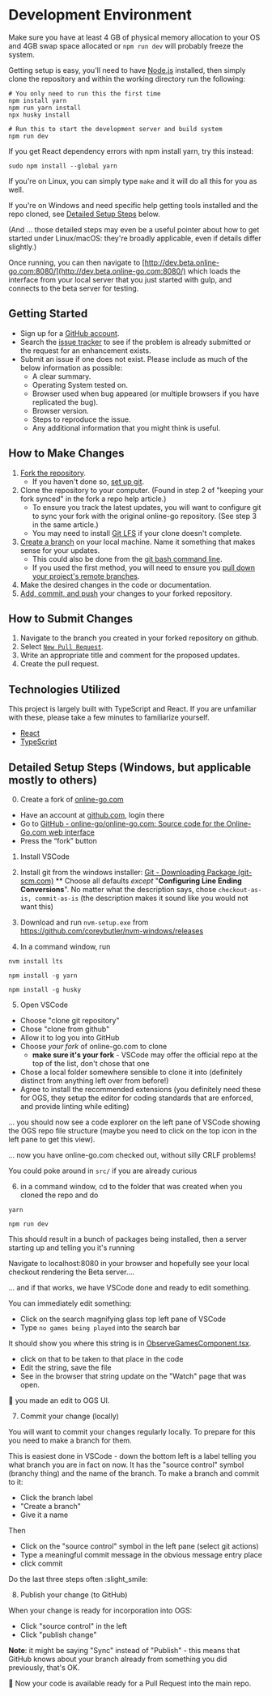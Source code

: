 # Development Environment

Make sure you have at least 4 GB of physical memory allocation to your OS and 4GB swap space allocated or `npm run dev` will probably freeze the system.

Getting setup is easy, you'll need to have [Node.js](https://nodejs.org/) installed,
then simply clone the repository and within the working directory run the following:

```
# You only need to run this the first time
npm install yarn
npm run yarn install
npx husky install

# Run this to start the development server and build system
npm run dev
```
If you get React dependency errors with npm install yarn, try this instead:
```
sudo npm install --global yarn
```
If you're on Linux, you can simply type `make` and it will do all this for you as well.

If you're on Windows and need specific help getting tools installed and the repo cloned, see [Detailed Setup Steps](#detailed-setup-steps-windows-but-applicable-mostly-to-others) below.

(And ... those detailed steps may even be a useful pointer about how to get started under Linux/macOS: they're broadly applicable, even if details differ slightly.)

Once running, you can then navigate to [http://dev.beta.online-go.com:8080/](http://dev.beta.online-go.com:8080/)
which loads the interface from your local server that you just started with gulp, and
connects to the beta server for testing.

## Getting Started

-   Sign up for a [GitHub account](https://github.com/signup/free).
-   Search the [issue tracker](https://github.com/online-go/online-go.com/issues) to see if the problem is already submitted or the request for an enhancement exists.
-   Submit an issue if one does not exist. Please include as much of the below information as possible:
    -   A clear summary.
    -   Operating System tested on.
    -   Browser used when bug appeared (or multiple browsers if you have replicated the bug).
    -   Browser version.
    -   Steps to reproduce the issue.
    -   Any additional information that you might think is useful.

## How to Make Changes

1. [Fork the repository](https://help.github.com/articles/fork-a-repo/).
    - If you haven't done so, [set up git](https://help.github.com/articles/set-up-git/).
2. Clone the repository to your computer. (Found in step 2 of "keeping your fork synced" in the fork a repo help article.)
    - To ensure you track the latest updates, you will want to configure git to sync your fork with the original online-go repository. (See step 3 in the same article.)
    - You may need to install [Git LFS](https://git-lfs.github.com/) if your clone doesn't complete.
3. [Create a branch](https://help.github.com/articles/creating-and-deleting-branches-within-your-repository/) on your local machine. Name it something that makes sense for your updates.
    - This could also be done from the [git bash command line](https://github.com/Kunena/Kunena-Forum/wiki/Create-a-new-branch-with-git-and-manage-branches).
    - If you used the first method, you will need to ensure you [pull down your project's remote branches](https://stackify.com/git-checkout-remote-branch/).
4. Make the desired changes in the code or documentation.
5. [Add, commit, and push](https://help.github.com/articles/adding-a-file-to-a-repository-using-the-command-line/) your changes to your forked repository.

## How to Submit Changes

1. Navigate to the branch you created in your forked repository on github.
2. Select [`New Pull Request`](https://help.github.com/articles/creating-a-pull-request/).
3. Write an appropriate title and comment for the proposed updates.
4. Create the pull request.

## Technologies Utilized

This project is largely built with TypeScript and React. If you are unfamiliar with these, please take a few minutes to familiarize yourself.

-   [React](https://reactjs.org/)
-   [TypeScript](https://www.typescriptlang.org/)

## Detailed Setup Steps (Windows, but applicable mostly to others)

0. Create a fork of [online-go.com](http://online-go.com/)
 - Have an account at [github.com](http://github.com/), login there
 - Go to [GitHub - online-go/online-go.com: Source code for the Online-Go.com web interface](https://github.com/online-go/online-go.com)
 - Press the “fork” button

1. Install VSCode 

2. Install git from the windows installer: [Git - Downloading Package (git-scm.com)](https://git-scm.com/download/win)
   ** Choose all defaults _except_ "**Configuring Line Ending Conversions**".
       No matter what the description says, chose `checkout-as-is, commit-as-is` (the description makes it sound like you would not want this)
3. Download and run `nvm-setup.exe` from https://github.com/coreybutler/nvm-windows/releases
4. In a command window, run

`nvm install lts`

`npm install -g yarn`

`npm install -g husky`

5. Open VSCode
 - Choose "clone git repository"
 - Chose "clone from github"
 - Allow it to log you into GitHub
 - Choose *your fork* of online-go.com to clone
    - **make sure it's your fork** - VSCode may offer the official repo at the top of the list, don't chose that one
 - Chose a local folder somewhere sensible to clone it into (definitely distinct from anything left over from before!)
 - Agree to install the recommended extensions
     (you definitely need these for OGS, they setup the editor for coding standards that are enforced, and provide linting while editing)

... you should now see a code explorer on the left pane of VSCode showing the OGS repo file structure (maybe you need to click on the top icon in the left pane to get this view).

... now you have online-go.com checked out, without silly CRLF problems!

You could poke around in `src/` if you are already curious

6. in a command window, cd to the folder that was created when you cloned the repo and do

`yarn`

`npm run dev`

This should result in a bunch of packages being installed, then a server starting up and telling you it's running

Navigate to localhost:8080 in your browser and hopefully see your local checkout rendering the Beta server....

... and if that works, we have VSCode done and ready to edit something.

You can immediately edit something:

 - Click on the search magnifying glass top left pane of VSCode
 - Type `no games being played` into the search bar

It should show you where this string is in [ObserveGamesComponent.tsx](../src/components/ObserveGamesComponent/ObserveGamesComponent.tsx).

 - click on that to be taken to that place in the code
 - Edit the string, save the file
 - See in the browser that string update on the "Watch" page that was open.

:tada: you made an edit to OGS UI.

7.  Commit your change (locally)

You will want to commit your changes regularly locally. To prepare for this you need to make a branch for them.

This is easiest done in VSCode - down the bottom left is a label telling you what branch you are in fact on now. It has the "source control" symbol (branchy thing) and the name of the branch. To make a branch and commit to it:
 - Click the branch label
 - "Create a branch"
 - Give it a name

Then

 - Click on the "source control" symbol in the left pane (select git actions)
 - Type a meaningful commit message in the obvious message entry place
 - click commit

Do the last three steps often :slight_smile:

8. Publish your change (to GitHub)

 When your change is ready for incorporation into OGS:

 - Click "source control" in the left
 - Click "publish change"

**Note**: it might be saying "Sync" instead of "Publish" - this means that GitHub knows about your branch already from something you did previously, that's OK.

🎉   Now your code is available ready for a Pull Request into the main repo.
